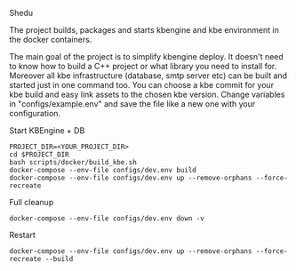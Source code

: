 Shedu

The project builds, packages and starts kbengine and kbe environment in the docker containers.

The main goal of the project is to simplify kbengine deploy. It doesn't need to know how to build a C++ project or what library you need to install for. Moreover all kbe infrastructure (database, smtp server etc) can be built and started just in one command too. You can choose a kbe commit for your kbe build and easy link assets to the chosen kbe version. Change variables in "configs/example.env" and save the file like a new one with your configuration.


Start KBEngine + DB

```
PROJECT_DIR=<YOUR_PROJECT_DIR>
cd $PROJECT_DIR
bash scripts/docker/build_kbe.sh
docker-compose --env-file configs/dev.env build
docker-compose --env-file configs/dev.env up --remove-orphans --force-recreate
```

Full cleanup

```
docker-compose --env-file configs/dev.env down -v
```

Restart

```
docker-compose --env-file configs/dev.env up --remove-orphans --force-recreate --build
```
